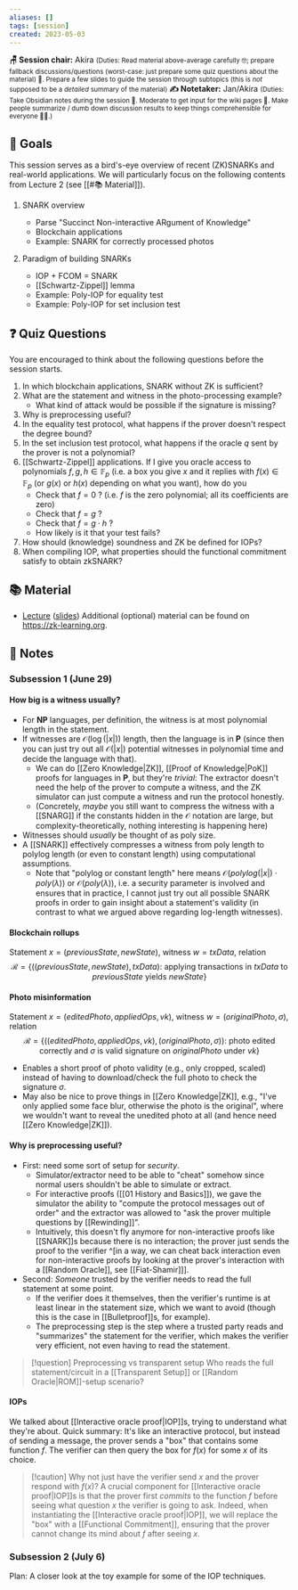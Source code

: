 ```yaml
---
aliases: []
tags: [session]
created: 2023-05-03
---
```


**🪑 Session chair:** Akira
<small>(Duties: Read material above-average carefully 🤓; prepare fallback discussions/questions (worst-case: just prepare some quiz questions about the material) 🙋. Prepare a few slides to guide the session through subtopics (this is <i>not</i> supposed to be a <i>detailed</i> summary of the material)</small>
**✍️ Notetaker:** Jan/Akira 
<small>(Duties: Take Obsidian notes during the session 📝. Moderate to get input for the wiki pages 🧠. Make people summarize / dumb down discussion results to keep things comprehensible for everyone 🧑‍⚖️.)</small>

## 🎯 Goals
This session serves as a bird's-eye overview of recent (ZK)SNARKs and real-world applications. We will particularly focus on the following contents from Lecture 2 (see [[#📚 Material]]). 

1. SNARK overview
    - Parse "Succinct Non-interactive ARgument of Knowledge"
    - Blockchain applications
    - Example: SNARK for correctly processed photos

2. Paradigm of building SNARKs
    - IOP + FCOM = SNARK
    - [[Schwartz-Zippel]] lemma
    - Example: Poly-IOP for equality test
    - Example: Poly-IOP for set inclusion test

## ❓ Quiz Questions
You are encouraged to think about the following questions before the session starts. 

1. In which blockchain applications, SNARK without ZK is sufficient? 
2. What are the statement and witness in the photo-processing example?
    - What kind of attack would be possible if the signature is missing?
3. Why is preprocessing useful? 
4. In the equality test protocol, what happens if the prover doesn't respect the degree bound?
5. In the set inclusion test protocol, what happens if the oracle $q$ sent by the prover is not a polynomial?
6. [[Schwartz-Zippel]] applications. If I give you oracle access to polynomials $f,g,h\in\mathbb{F}_p$ (i.e. a box you give $x$ and it replies with $f(x)\in\mathbb{F}_p$ (or $g(x)$ or $h(x)$ depending on what you want), how do you
	- Check that $f = 0$ ? (i.e. $f$ is the zero polynomial; all its coefficients are zero)
	- Check that $f = g$ ?
	- Check that $f = g\cdot h$ ?
	- How likely is it that your test fails?
8. How should (knowledge) soundness and ZK be defined for IOPs?
7. When compiling IOP, what properties should the functional commitment satisfy to obtain zkSNARK?


## 📚 Material
- [Lecture](https://youtu.be/bGEXYpt3sj0) ([slides](https://zk-learning.org/assets/Lecture2-2023.pdf))
Additional (optional) material can be found on https://zk-learning.org.

## 📝 Notes
### Subsession 1 (June 29)
#### How big is a witness usually? 
- For $\mathbf{NP}$ languages, per definition, the witness is at most polynomial length in the statement.
- If witnesses are $\mathcal{O}(\log(|x|))$ length, then the language is in $\mathbf{P}$ (since then you can just try out all $\mathcal{O}(|x|)$ potential witnesses in polynomial time and decide the language with that). 
	- We can do [[Zero Knowledge|ZK]], [[Proof of Knowledge|PoK]] proofs for languages in $\mathbf{P}$, but they're *trivial*: The extractor doesn't need the help of the prover to compute a witness, and the ZK simulator can just compute a witness and run the protocol honestly.
	- (Concretely, *maybe* you still want to compress the witness with a [[SNARG]] if the constants hidden in the $\mathcal{O}$ notation are large, but complexity-theoretically, nothing interesting is happening here)
- Witnesses should *usually* be thought of as poly size. 
- A [[SNARK]] effectively compresses a witness from poly length to polylog length (or even to constant length) using computational assumptions.
	- Note that "polylog or constant length" here means $\mathcal{O}(\mathit{polylog}(|x|) \cdot \mathit{poly}(\lambda))$ or $\mathcal{O}(\mathit{poly}(\lambda))$, i.e. a security parameter is involved and ensures that in practice, I cannot just try out all possible SNARK proofs in order to gain insight about a statement's validity (in contrast to what we argued above regarding log-length witnesses).

#### Blockchain rollups
Statement $x = (\mathit{previousState}, \mathit{newState})$, witness $w = \mathit{txData}$, relation $$\mathcal{R} = \{((\mathit{previousState}, \mathit{newState}), \mathit{txData}):\ \text{applying transactions in }\mathit{txData}\text{ to }\mathit{previousState}\text{ yields } \mathit{newState}\}$$
#### Photo misinformation
Statement $x = (\mathit{editedPhoto},\mathit{appliedOps}, \mathit{vk})$, witness $w = (\mathit{originalPhoto}, \sigma)$, relation $$\mathcal{R} = \{((\mathit{editedPhoto},\mathit{appliedOps}, \mathit{vk}), (\mathit{originalPhoto}, \sigma)):\ \text{photo edited correctly and }\sigma \text{ is valid signature on }\mathit{originalPhoto} \text{ under }\mathit{vk}\}$$
- Enables a short proof of photo validity (e.g., only cropped, scaled) instead of having to download/check the full photo to check the signature $\sigma$.
- May also be nice to prove things in [[Zero Knowledge|ZK]], e.g., "I've only applied some face blur, otherwise the photo is the original", where we wouldn't want to reveal the unedited photo at all (and hence need [[Zero Knowledge|ZK]]). 

#### Why is preprocessing useful?
- First: need some sort of setup for *security*. 
	- Simulator/extractor need to be able to "cheat" somehow since normal users shouldn't be able to simulate or extract. 
	- For interactive proofs ([[01 History and Basics]]), we gave the simulator the ability to "compute the protocol messages out of order" and the extractor was allowed to "ask the prover multiple questions by [[Rewinding]]". 
	- Intuitively, this doesn't fly anymore for non-interactive proofs like [[SNARK]]s because there is no interaction; the prover just sends the proof to the verifier ^[in a way, we can cheat back interaction even for non-interactive proofs by looking at the prover's interaction with a [[Random Oracle]], see [[Fiat-Shamir]]].
- Second: *Someone* trusted by the verifier needs to read the full statement at some point. 
	- If the verifier does it themselves, then the verifier's runtime is at least linear in the statement size, which we want to avoid (though this is the case in [[Bulletproof]]s, for example). 
	- The preprocessing step is the step where a trusted party reads and "summarizes" the statement for the verifier, which makes the verifier very efficient, not even having to read the statement.

> [!question] Preprocessing vs transparent setup
> Who reads the full statement/circuit in a [[Transparent Setup]] or [[Random Oracle|ROM]]-setup scenario? 


#### IOPs
We talked about [[Interactive oracle proof|IOP]]s, trying to understand what they're about. Quick summary:
It's like an interactive protocol, but instead of sending a message, the prover sends a "box" that contains some function $f$. The verifier can then query the box for $f(x)$ for some $x$ of its choice.

> [!caution] Why not just have the verifier send $x$ and the prover respond with $f(x)$?
> A crucial component for [[Interactive oracle proof|IOP]]s is that the prover first *commits* to the function $f$ before seeing what question $x$ the verifier is going to ask. 
> Indeed, when instantiating the [[Interactive oracle proof|IOP]], we will replace the "box" with a [[Functional Commitment]], ensuring that the prover cannot change its mind about $f$ after seeing $x$.

### Subsession 2 (July 6)
Plan: A closer look at the toy example for some of the IOP techniques.